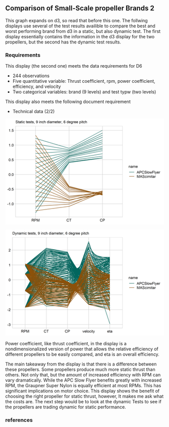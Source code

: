 
Comparison of Small-Scale propeller Brands 2
--------------------------------------------

This graph expands on d3, so read that before this one. The follwing displays use several of the test results availible to compare the best and worst performing brand from d3 in a static, but also dynamic test. The first display essentially contains the information in the d3 display for the two propellers, but the second has the dynamic test results.

### Requirements

This display (the second one) meets the data requirements for D6

-   244 observations
-   Five quantitative variable: Thrust coefficient, rpm, power coefficient, efficiency, and velocity
-   Two categorical variables: brand (9 levels) and test typw (two levels)

This display also meets the following document requirement

-   Technical data (2/2)

![](../figures/d6-PropellerMultiVar-1.png)

![](../figures/d6-PropellerMultiVar-2.png)

Power coefficient, like thrust coefficient, in the display is a nondimensionalized version of power that allows the relative efficiency of different propellers to be easily compared, and eta is an overall efficiency.

The main takeaway from the display is that there is a difference between these propellers. Some propellers produce much more static thrust than others. Not only that, but the amount of increased efficiency with RPM can vary dramatically. While the APC Slow Flyer benefits greatly with increased RPM, the Graupner Super Nylon is equally efficient at most RPMs. This has significant implications on motor choice. This display shows the benefit of choosing the right propeller for static thrust, however, It makes me ask what the costs are. The next step would be to look at the dynamic Tests to see if the propellers are trading dynamic for static performance.

### references
